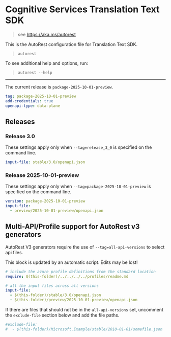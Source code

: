 # Cognitive Services Translation Text SDK

> see https://aka.ms/autorest

This is the AutoRest configuration file for Translation Text SDK.

> `autorest`

To see additional help and options, run:

> `autorest --help`
---

The current release is `package-2025-10-01-preview`.

``` yaml
tag: package-2025-10-01-preview
add-credentials: true
openapi-type: data-plane
```

## Releases

### Release 3.0

These settings apply only when `--tag=release_3_0` is specified on the command line.

``` yaml $(tag) == 'release_3_0'
input-file: stable/3.0/openapi.json
```

### Release 2025-10-01-preview

These settings apply only when `--tag=package-2025-10-01-preview` is specified on the command line.

``` yaml $(tag) == 'package-2025-10-01-preview'
version: package-2025-10-01-preview
input-file:
  - preview/2025-10-01-preview/openapi.json
```

## Multi-API/Profile support for AutoRest v3 generators

AutoRest V3 generators require the use of `--tag=all-api-versions` to select api files.

This block is updated by an automatic script. Edits may be lost!

``` yaml $(tag) == 'all-api-versions' /* autogenerated */
# include the azure profile definitions from the standard location
require: $(this-folder)/../../../../profiles/readme.md

# all the input files across all versions
input-file:
  - $(this-folder)/stable/3.0/openapi.json
  - $(this-folder)/preview/2025-10-01-preview/openapi.json
```

If there are files that should not be in the `all-api-versions` set,
uncomment the  `exclude-file` section below and add the file paths.

``` yaml $(tag) == 'all-api-versions'
#exclude-file: 
#  - $(this-folder)/Microsoft.Example/stable/2010-01-01/somefile.json
```
